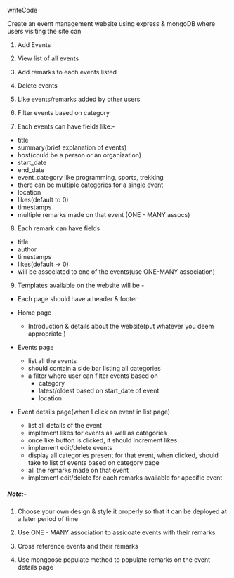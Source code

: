 writeCode

Create an event management website using express & mongoDB where users visiting the site can

1. Add Events
2. View list of all events
3. Add remarks to each events listed











4. Delete events
5. Like events/remarks added by other users
6. Filter events based on category

7. Each events can have fields like:-

- title
- summary(brief explanation of events)
- host(could be a person or an organization)
- start_date
- end_date
- event_category like programming, sports, trekking
- there can be multiple categories for a single event
- location
- likes(default to 0)
- timestamps
- multiple remarks made on that event (ONE - MANY assocs)

8. Each remark can have fields

- title
- author
- timestamps
- likes(default -> 0)
- will be associated to one of the events(use ONE-MANY association)

9. Templates available on the website will be -

- Each page should have a header & footer

- Home page

  - Introduction & details about the website(put whatever you deem appropriate )

- Events page

  - list all the events
  - should contain a side bar listing all categories
  - a filter where user can filter events based on
    - category
    - latest/oldest based on start_date of event
    - location

- Event details page(when I click on event in list page)
  - list all details of the event
  - implement likes for events as well as categories
  - once like button is clicked, it should increment likes
  - implement edit/delete events
  - display all categories present for that event, when clicked, should take to list of events based on category page
  - all the remarks made on that event
  - implement edit/delete for each remarks available for apecific event

##### Note:-

1. Choose your own design & style it properly so that it can be deployed at a later period of time

2. Use ONE - MANY association to assicoate events with their remarks

3. Cross reference events and their remarks

4. Use mongoose populate method to populate remarks on the event details page
